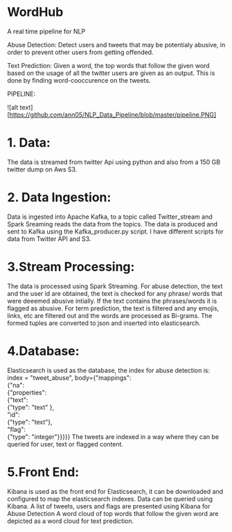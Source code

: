 # WordHub

A real time pipeline for NLP


Abuse Detection:
  Detect users and tweets that may be potentialy abusive, in order to prevent other users from getting offended.
  
Text Prediction:
  Given a word, the top words that follow the given word based on the usage of all the twitter users are given as an output. This is done by finding word-cooccurence on the tweets.


PIPELINE:

![alt text][https://github.com/ann05/NLP_Data_Pipeline/blob/master/pipeline.PNG]




# 1. Data:

The data is streamed from twitter Api using python and also from a 150 GB twitter dump on Aws S3.

# 2. Data Ingestion:

Data is ingested into  Apache Kafka, to a topic called Twitter_stream and Spark Sreaming reads the data from the topics. The data is produced and sent to Kafka using the Kafka_producer.py script. I have different scripts for data from Twitter API and S3.

# 3.Stream Processing:

The data is processed using Spark Streaming.
For abuse detection, the text and the user id are obtained, the text is checked for any phrase/ words that were deeemed abusive intially. If the text contains the phrases/words it is flagged as abusive.
For term prediction, the text is filtered and any emojis, links, etc are filtered out and the words are processed as Bi-grams. The formed tuples are converted to json and inserted into elasticsearch.

# 4.Database:
Elasticsearch is used as the database, the index for abuse detection is:
index = "tweet_abuse", body={"mappings":          \
                                                {"na":                \
                                                {"properties":        \
                                                {"text":            \
                                                {"type": "text" }, \
                                                "id":          \
                                                {"type": "text"},  \
                                                "flag":              \
                                                {"type": "integer"}}}}}
The tweets are indexed in a way where they can be queried for user, text or flagged content.

# 5.Front End:
Kibana is used as the front end for Elasticsearch, it can be downloaded and configured to map the elasticsearch indexes. Data can be queried using Kibana.
A list of tweets, users and flags are presented using Kibana for Abuse Detection
A word cloud of top words that follow the given word are depicted as a word cloud for text prediction.
            
            




